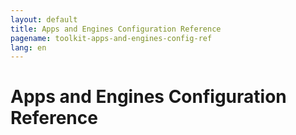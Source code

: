 ```yaml
---
layout: default
title: Apps and Engines Configuration Reference
pagename: toolkit-apps-and-engines-config-ref
lang: en
---
```


# Apps and Engines Configuration Reference
